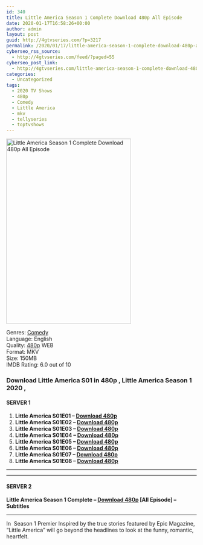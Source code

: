 ```yaml
---
id: 340
title: Little America Season 1 Complete Download 480p All Episode
date: 2020-01-17T16:58:26+00:00
author: admin
layout: post
guid: http://4gtvseries.com/?p=3217
permalink: /2020/01/17/little-america-season-1-complete-download-480p-all-episode/
cyberseo_rss_source:
  - http://4gtvseries.com/feed/?paged=55
cyberseo_post_link:
  - http://4gtvseries.com/little-america-season-1-complete-download-480p-all-episode/
categories:
  - Uncategorized
tags:
  - 2020 TV Shows
  - 480p
  - Comedy
  - Little America
  - mkv
  - tellyseries
  - toptvshows
---
```

<img loading="lazy" class="aligncenter" src="https://2.bp.blogspot.com/-jVi1VRnmQU4/XiHEEI72KEI/AAAAAAAAA6E/znyxJHt9dV0eA4tQPBTyB8_Oc1J4wrLUgCK4BGAYYCw/s1600/Little%2BAmerica%2BSeason%2B1.jpg" alt="Little America Season 1 Complete Download 480p All Episode" width="330" height="488" />

Genres:&nbsp;<a href="http://4gtvseries.com/tag/comedy/" data-wpel-link="internal">Comedy</a>  
Language: English  
Quality:&nbsp;<a href="http://4gtvseries.com/tag/480p/" data-wpel-link="internal">480p</a> WEB  
Format: MKV  
Size: 150MB  
IMDB Rating: 6.0 out of 10

### **Download Little America S01 in 480p , Little America Season 1 2020 ,&nbsp;**

#### <span><strong>SERVER 1</strong></span>

  1. **Little America S01E01 – <a href="http://slink.dl480p.xyz/Y7Sf" data-wpel-link="external" target="_blank" rel="nofollow external noopener noreferrer" class="wpel-icon-left"><i class="wpel-icon fa fa-download" aria-hidden="true"></i>Download 480p</a>**
  2. **Little America S01E02 – <a href="http://slink.dl480p.xyz/c9sB" data-wpel-link="external" target="_blank" rel="nofollow external noopener noreferrer" class="wpel-icon-left"><i class="wpel-icon fa fa-download" aria-hidden="true"></i>Download 480p</a>**
  3. **Little America S01E03 – <a href="http://slink.dl480p.xyz/yHrKJ3nR" data-wpel-link="external" target="_blank" rel="nofollow external noopener noreferrer" class="wpel-icon-left"><i class="wpel-icon fa fa-download" aria-hidden="true"></i>Download 480p</a>**
  4. **Little America S01E04 – <a href="http://slink.dl480p.xyz/T8C7da" data-wpel-link="external" target="_blank" rel="nofollow external noopener noreferrer" class="wpel-icon-left"><i class="wpel-icon fa fa-download" aria-hidden="true"></i>Download 480p</a>**
  5. **Little America S01E05 – <a href="http://slink.dl480p.xyz/VLVRp" data-wpel-link="external" target="_blank" rel="nofollow external noopener noreferrer" class="wpel-icon-left"><i class="wpel-icon fa fa-download" aria-hidden="true"></i>Download 480p</a>**
  6. **Little America S01E06 – <a href="http://slink.dl480p.xyz/zFxe6g" data-wpel-link="external" target="_blank" rel="nofollow external noopener noreferrer" class="wpel-icon-left"><i class="wpel-icon fa fa-download" aria-hidden="true"></i>Download 480p</a>**
  7. **Little America S01E07 – <a href="http://slink.dl480p.xyz/KRNbuq" data-wpel-link="external" target="_blank" rel="nofollow external noopener noreferrer" class="wpel-icon-left"><i class="wpel-icon fa fa-download" aria-hidden="true"></i>Download 480p</a>**
  8. **Little America S01E08 – <a href="http://slink.dl480p.xyz/aOuu" data-wpel-link="external" target="_blank" rel="nofollow external noopener noreferrer" class="wpel-icon-left"><i class="wpel-icon fa fa-download" aria-hidden="true"></i>Download 480p</a>**

* * *

* * *

#### <span><strong>SERVER 2</strong></span>

**Little America Season 1 Complete – <a href="http://dl480p.xyz/3468/" data-wpel-link="external" target="_blank" rel="nofollow external noopener noreferrer" class="wpel-icon-left"><i class="wpel-icon fa fa-download" aria-hidden="true"></i>Download 480p</a> [All Episode] – Subtitles**

* * *

In&nbsp; Season 1 Premier Inspired by the true stories featured by Epic Magazine, “Little America” will go beyond the headlines to look at the funny, romantic, heartfelt.

<div align="center">
</div>